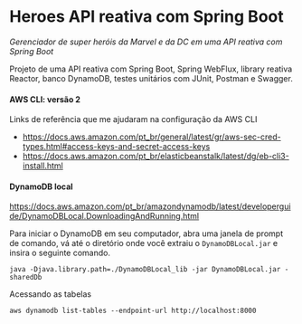 # Heroes API reativa com Spring Boot

*Gerenciador de super heróis da Marvel e da DC em uma API reativa com Spring Boot*

Projeto de uma API reativa com Spring Boot, Spring WebFlux, library reativa Reactor, banco DynamoDB, testes unitários com JUnit, Postman e Swagger.



#### AWS CLI: versão 2

Links de referência que me ajudaram na configuração da AWS CLI

- https://docs.aws.amazon.com/pt_br/general/latest/gr/aws-sec-cred-types.html#access-keys-and-secret-access-keys
- https://docs.aws.amazon.com/pt_br/elasticbeanstalk/latest/dg/eb-cli3-install.html

#### DynamoDB local

https://docs.aws.amazon.com/pt_br/amazondynamodb/latest/developerguide/DynamoDBLocal.DownloadingAndRunning.html

Para iniciar o DynamoDB em seu computador, abra uma janela de prompt de comando, vá até o diretório onde você extraiu o `DynamoDBLocal.jar` e insira o seguinte comando.

```shell
java -Djava.library.path=./DynamoDBLocal_lib -jar DynamoDBLocal.jar -sharedDb
```

Acessando as tabelas

```shell
aws dynamodb list-tables --endpoint-url http://localhost:8000
```

